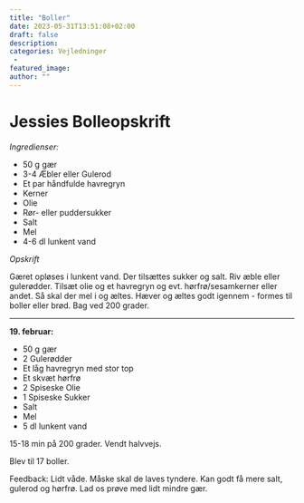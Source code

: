 ```yaml
---
title: "Boller"
date: 2023-05-31T13:51:08+02:00
draft: false
description:
categories: Vejledninger
 -
featured_image:
author: ""
---
```



# Jessies Bolleopskrift

*Ingredienser:*

- 50 g gær
- 3-4 Æbler eller Gulerod
- Et par håndfulde havregryn
- Kerner
- Olie
- Rør- eller puddersukker
- Salt
- Mel
- 4-6 dl lunkent vand

*Opskrift*

Gæret opløses i lunkent vand. Der tilsættes sukker og salt. Riv æble eller gulerødder. Tilsæt olie og et havregryn og evt. hørfrø/sesamkerner eller andet. Så skal der mel i og æltes. Hæver og æltes godt igennem - formes til boller eller brød. Bag ved 200 grader.

____

**19. februar:**

- 50 g gær
- 2 Gulerødder
- Et låg havregryn med stor top
- Et skvæt hørfrø
- 2 Spiseske Olie
- 1 Spiseske Sukker
- Salt
- Mel
- 5 dl lunkent vand

15-18 min på 200 grader. Vendt halvvejs.

Blev til 17 boller.



Feedback:
Lidt våde. Måske skal de laves tyndere. Kan godt få mere salt, gulerod og hørfrø. Lad os prøve med lidt mindre gær.
